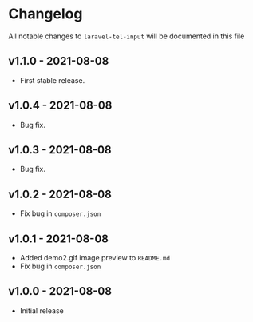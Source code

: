 # Changelog

All notable changes to `laravel-tel-input` will be documented in this file

## v1.1.0 - 2021-08-08

- First stable release.
  
## v1.0.4 - 2021-08-08

- Bug fix.

## v1.0.3 - 2021-08-08

- Bug fix.
  
## v1.0.2 - 2021-08-08

- Fix bug in `composer.json`

## v1.0.1 - 2021-08-08

- Added demo2.gif image preview to  `README.md`
- Fix bug in `composer.json`

## v1.0.0 - 2021-08-08

- Initial release
